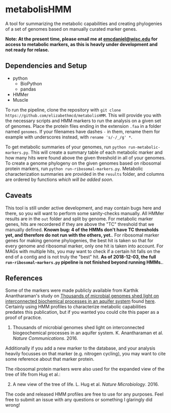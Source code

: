 # metabolisHMM

A tool for summarizing the metabolic capabilities and creating phylogenies of a set of genomes based on manually curated marker genes. 

**Note: At the present time, please email me at emcdaniel@wisc.edu for access to metabolic markers, as this is heavly under development and not ready for relase.**

## Dependencies and Setup 

- python
  - BioPython
  - pandas
- HMMer
- Muscle

To run the pipeline, clone the repository with `git clone https://github.com/elizabethmcd/metabolisHMM`. This will provide you with the necessary scripts and HMM markers to run the analysis on a given set of genomes. Place the protein files ending in the extension `.faa` in a folder named `genomes`. If your filenames have dashes `-` in them, rename them for example with underscores instead, with `rename 's/-/_/g' *`.  

To get metabolic summaries of your genomes, run `python run-metabolic-markers.py`. This will create a summary table of each metabolic marker and how many hits were found above the given threshold in all of your genomes. To create a genome phylogeny on the given genomes based on ribosomal protein markers, run `python run-ribosomal-markers.py`. Metabolic characterization summaries are provided in the `results` folder, and columns are ordered by functions *which will be added soon*. 

## Caveats 

This tool is still under active development, and may contain bugs here and there, so you will want to perform some sanity-checks manually. All HMMer results are in the `out` folder and split by genome. For metabolic marker genes, hits are recordered if they are above the "TC" threshold that we manually defined. **Known bug: 4 of the HMMs don't have TC thresholds yet, and therefore do not run with the others, yet.**. For ribosomal marker genes for making genome phylogenies, the best hit is taken so that for every genome and ribosomal marker, only one hit is taken into account. For MAGs with multiple hits, you may want to check if a certain hit falls on the end of a contig and is not truly the "best" hit. **As of 2018-12-03, the full `run-ribosomal-markers.py` pipeline is not finished beyond running HMMs.**. 

## References 

Some of the markers were made publicly available from Karthik Anantharaman's study on [Thousands of microbial genomes shed light on interconnected biochemical processes in an aquifer system](https://www.nature.com/articles/ncomms13219) found [here](https://github.com/kanantharaman/metabolic-hmms). Certainly using HMM profiles to characterize metabolic capabilities predates this publication, but if you wanted you could cite this paper as a proof of practice. 

1. Thousands of microbial genomes shed light on interconnected biogeochemical processes in an aquifer system. K. Anantharaman et al. _Nature Communications_. 2016. 

Additionally if you add a new marker to the database, and your analysis heavily focusses on that marker (e.g. nitrogen cycling), you may want to cite some reference about that marker protein. 

The ribosomal protein markers were also used for the expanded view of the tree of life from Hug et al.:

2. A new view of the tree of life. L. Hug et al. _Nature Microbiology_. 2016.

The code and released HMM profiles are free to use for any purposes. Feel free to submit an issue with any questions or something I glaringly did wrong! 